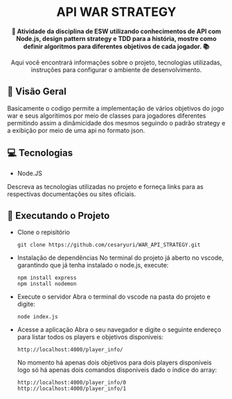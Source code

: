 <h1 align="center">API WAR STRATEGY</h1>



<div align="center">
  <strong>🚀 Atividade da disciplina de ESW utilizando conhecimentos de API com Node.js, design pattern strategy e TDD para a história, mostre como definir algoritmos para diferentes objetivos de cada jogador. 📚</strong>
</div>

<div align="center">
  <p>Aqui você encontrará informações sobre o projeto, tecnologias utilizadas, instruções para configurar o ambiente de desenvolvimento.</p>
</div>

## 🔭 Visão Geral
Basicamente o codigo permite a implementação de vários objetivos do jogo war e seus algoritimos por meio de classes para jogadores diferentes permitindo assim a dinâmicidade dos mesmos seguindo o padrão strategy e a exibição por meio de uma api no formato json.


## 💻 Tecnologias

- Node.JS

Descreva as tecnologias utilizadas no projeto e forneça links para as respectivas documentações ou sites oficiais.

## 🚀 Executando o Projeto

- Clone o repisitório
   ```
   git clone https://github.com/cesaryuri/WAR_API_STRATEGY.git
   ```
- Instalação de dependências
    No terminal do projeto já aberto no vscode, garantindo que já tenha instalado o node.js, execute:
   ```
   npm install express
   npm install nodemon
   ```
- Execute o servidor
    Abra o terminal do vscode na pasta do projeto e digite:

   ```
   node index.js
   ```
- Acesse a aplicação
   Abra o seu navegador e digite o seguinte endereço para listar todos os players e objetivos disponiveis:

  ```
  http://localhost:4000/player_info/
  ```
   No momento há apenas dois objetivos para dois players disponíveis logo só há apenas dois comandos disponiveis dado o índice do array:
  
  ```
  http://localhost:4000/player_info/0
  http://localhost:4000/player_info/1
  ```
  
